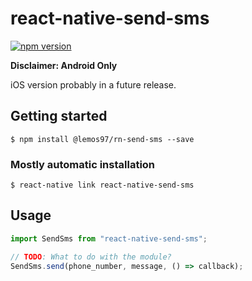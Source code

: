 # react-native-send-sms

[![npm version](https://badge.fury.io/js/%40lemos97%2Frn-send-sms.svg)](https://badge.fury.io/js/%40lemos97%2Frn-send-sms)

**Disclaimer: Android Only** 

iOS version probably in a future release.

## Getting started

`$ npm install @lemos97/rn-send-sms --save`

### Mostly automatic installation

`$ react-native link react-native-send-sms`

## Usage

```javascript
import SendSms from "react-native-send-sms";

// TODO: What to do with the module?
SendSms.send(phone_number, message, () => callback);
```
